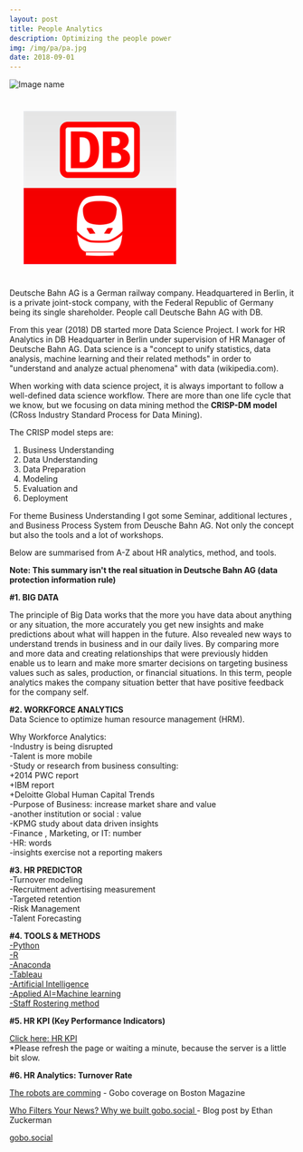 ```yaml
---
layout: post
title: People Analytics
description: Optimizing the people power
img: /img/pa/pa.jpg
date: 2018-09-01
---
```

<!--
<div class="img_row">
  <a href="{{ site.baseurl }}/img/gobo/gobo1.png"><img class="col two" src="{{ site.baseurl }}/img/gobo/gobo1.png" alt=""></a>
     <a href="{{ site.baseurl }}/img/gobo/gobo3.png"><img class="col one" src="{{ site.baseurl }}/img/gobo/gobo3.png" alt=""></a> 
      <a href="{{ site.baseurl }}/img/gobo/gobo4.jpg"><img class="col one" src="{{ site.baseurl }}/img/gobo/gobo4.jpg" alt=""></a>
</div>-->

![Image name](https://gifimage.net/wp-content/uploads/2017/11/employee-gif-4.gif)
<!--<img src="http://cliparts.co/cliparts/6iy/oBb/6iyoBbdpT.gif"/>-->

<img class="col one right" src="/img/db.jpg" style="padding:25px">

Deutsche Bahn AG is a German railway company. Headquartered in Berlin, it is a private joint-stock company, with the Federal Republic of Germany being its single shareholder. People call Deutsche Bahn AG with DB.

From this year (2018) DB started more Data Science Project. I work for HR Analytics in DB Headquarter in Berlin under supervision of HR Manager of Deutsche Bahn AG. Data science is a "concept to unify statistics, data analysis, machine learning and their related methods" in order to "understand and analyze actual phenomena" with data (wikipedia.com). 

When working with data science project, it is always important to follow a well-defined data science workflow. There are more than one life cycle that we know, but we focusing on data mining method the **CRISP-DM model** (CRoss Industry Standard Process for Data Mining). 

The CRISP model steps are:
1. Business Understanding
2. Data Understanding
3. Data Preparation
4. Modeling
5. Evaluation and
6. Deployment

For theme Business Understanding I got some Seminar, additional lectures , and Business Process System from Deusche Bahn AG.
Not only the concept but also the tools and a lot of workshops.


Below are summarised from A-Z about HR analytics, method, and tools.

**Note: This summary isn't the real situation in Deutsche Bahn AG (data protection information rule)**

**#1. BIG DATA**

The principle of Big Data works that the more you have data about anything or any situation, the more accurately you get new insights and make predictions about what will happen in the future. Also revealed new ways to understand trends in business and in our daily lives. By comparing more and more data and creating relationships that were previously hidden enable us to learn and make more smarter decisions on targeting business values such as sales, production, or financial situations. In this term, people analytics makes the company situation better that have positive feedback for the company self.

**#2. WORKFORCE ANALYTICS**
<Br>
Data Science to optimize human resource management (HRM).

Why Workforce Analytics:
<Br>
-Industry is being disrupted
<Br>
-Talent is more mobile
 <Br>
-Study or research from business consulting:
 <Br>
+2014 PWC report
  <Br> 
+IBM report
    <Br>
+Deloitte Global Human Capital Trends
<Br>
-Purpose of Business: increase market share and value
<Br>
-another institution or social : value
  <Br>
-KPMG study about data driven insights
    <Br>
-Finance , Marketing, or IT: number
      <Br>
-HR: words
        <Br>
-insights exercise not a reporting makers
 

**#3. HR PREDICTOR**
<Br>
-Turnover modeling 
<Br>
-Recruitment advertising measurement
<Br>
-Targeted retention 
<Br>
-Risk Management
<Br>
-Talent Forecasting

**#4. TOOLS & METHODS**
<Br>
  <a href=" https://www.python.org/">-Python</a>
  <Br>
    <a href="https://www.r-project.org/about.html">-R</a>
    <Br>
      <a href="https://www.anaconda.com/">-Anaconda</a>
      <Br>
         <a href="https://www.tableau.com/">-Tableau</a>
        <Br>
          <a href="https://en.wikipedia.org/wiki/Artificial_intelligence">-Artificial Intelligence</a>
          <Br>
            <a href="https://en.wikipedia.org/wiki/Machine_learning">-Applied AI=Machine learning</a>
            <Br>
              <a href="https://en.wikipedia.org/wiki/Schedule_(workplace)">-Staff Rostering method</a>

**#5. HR KPI (Key Performance Indicators)**

<a href="https://itsmecevi.github.io/dataviz-kpi/#/2018/06/03/human-resources">Click here: HR KPI</a>
 <Br>
*Please refresh the page or waiting a minute, because the server is a little bit slow.
  
**#6. HR Analytics: Turnover Rate**
 

<a href="https://www.bostonmagazine.com/news/2017/11/12/ai-research-boston/">The robots are comming</a> - Gobo coverage on Boston Magazine

<a href="http://www.ethanzuckerman.com/blog/2017/11/16/who-filters-your-news-why-we-built-gobo-social/"> Who Filters Your News? Why we built gobo.social </a> - Blog post by Ethan Zuckerman

<a href="https://gobo.social">gobo.social</a>
